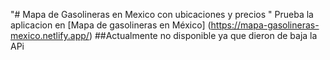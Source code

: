 "# Mapa de Gasolineras en Mexico con ubicaciones y precios " 
Prueba la aplicacion en [Mapa de gasolineras en México] (https://mapa-gasolineras-mexico.netlify.app/)
##Actualmente no disponible ya que dieron de baja la APi
